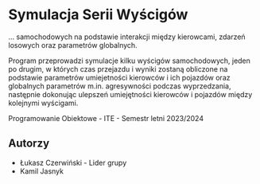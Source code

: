 # Symulacja Serii Wyścigów
... samochodowych na podstawie interakcji między kierowcami, zdarzeń losowych oraz parametrów globalnych.

Program przeprowadzi symulacje kilku wyścigów samochodowych, jeden po drugim, w których czas przejazdu i wyniki zostaną obliczone na podstawie parametrów umiejetności kierowców i ich pojazdów oraz globalnych parametrów m.in. agresywności podczas wyprzedzania, następnie dokonując ulepszeń umiejętności kierowców i pojazdów między kolejnymi wyścigami.



Programowanie Obiektowe - ITE - Semestr letni 2023/2024

## Autorzy

- Łukasz Czerwiński - Lider grupy
- Kamil Jasnyk


